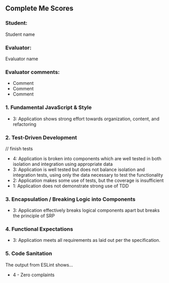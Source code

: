 ## Complete Me Scores
### Student:
Student name

### Evaluator:
Evaluator name

### Evaluator comments:
* Comment
* Comment
* Comment


### 1. Fundamental JavaScript & Style

* 3:  Application shows strong effort towards organization, content, and refactoring

### 2. Test-Driven Development
// finish tests
* 4: Application is broken into components which are well tested in both isolation and integration using appropriate data
* 3: Application is well tested but does not balance isolation and integration tests, using only the data necessary to test the functionality
* 2: Application makes some use of tests, but the coverage is insufficient
* 1: Application does not demonstrate strong use of TDD

### 3. Encapsulation / Breaking Logic into Components

* 3: Application effectively breaks logical components apart but breaks the principle of SRP

### 4. Functional Expectations

* 3: Application meets all requirements as laid out per the specification.

### 5. Code Sanitation

The output from ESLint shows…

* 4 - Zero complaints
